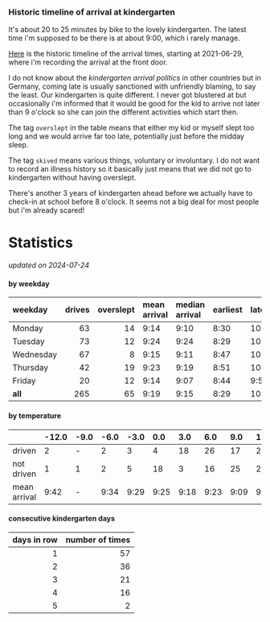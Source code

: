 ### Historic timeline of arrival at kindergarten

It's about 20 to 25 minutes by bike to the lovely kindergarten. 
The latest time i'm supposed to be there is at about 9:00, 
which i rarely manage. 

[Here](times.csv) is the historic timeline of the arrival times, starting
at 2021-06-29, where i'm recording the arrival at the front door.

I do not know about the *kindergarten arrival politics* in other
countries but in Germany, coming late is usually sanctioned 
with unfriendly blaming, to say the least. Our kindergarten is quite
different. I never got blustered at but occasionally i'm informed
that it would be good for the kid to arrive not later than 9 o'clock
so she can join the different activities which start then. 

The tag `overslept` in the table means that either my kid or myself
slept too long and we would arrive far too late, potentially just
before the midday sleep.

The tag `skived` means various things, voluntary or involuntary. I 
do not want to record an illness history so it basically just means
that we did not go to kindergarten without having overslept.

There's another 3 years of kindergarten ahead before we actually 
have to check-in at school before 8 o'clock. It seems not a big deal
for most people but i'm already scared!


# Statistics

*updated on 2024-07-24*

#### by weekday

| weekday   |   drives |   overslept | mean arrival   | median arrival   | earliest   | latest   |
|:----------|---------:|------------:|:---------------|:-----------------|:-----------|:---------|
| Monday    |       63 |          14 | 9:14           | 9:10             | 8:30       | 10:14    |
| Tuesday   |       73 |          12 | 9:24           | 9:24             | 8:29       | 10:20    |
| Wednesday |       67 |           8 | 9:15           | 9:11             | 8:47       | 10:26    |
| Thursday  |       42 |          19 | 9:23           | 9:19             | 8:51       | 10:32    |
| Friday    |       20 |          12 | 9:14           | 9:07             | 8:44       | 9:56     |
| **all**   |      265 |          65 | 9:19           | 9:15             | 8:29       | 10:32    |

#### by temperature

|              | -12.0   | -9.0   | -6.0   | -3.0   | 0.0   | 3.0   | 6.0   | 9.0   | 12.0   | 15.0   | 18.0   | 21.0   | 24.0   | 27.0   |
|:-------------|:--------|:-------|:-------|:-------|:------|:------|:------|:------|:-------|:-------|:-------|:-------|:-------|:-------|
| driven       | 2       | -      | 2      | 3      | 4     | 18    | 26    | 17    | 21     | 16     | 11     | 10     | 4      | -      |
| not driven   | 1       | 1      | 2      | 5      | 18    | 3     | 16    | 25    | 23     | 18     | 23     | 8      | 5      | 2      |
| mean arrival | 9:42    | -      | 9:34   | 9:29   | 9:25  | 9:18  | 9:23  | 9:09  | 9:21   | 9:35   | 9:38   | 9:38   | 9:34   | -      |

#### consecutive kindergarten days

|   days in row |   number of times |
|--------------:|------------------:|
|             1 |                57 |
|             2 |                36 |
|             3 |                21 |
|             4 |                16 |
|             5 |                 2 |

